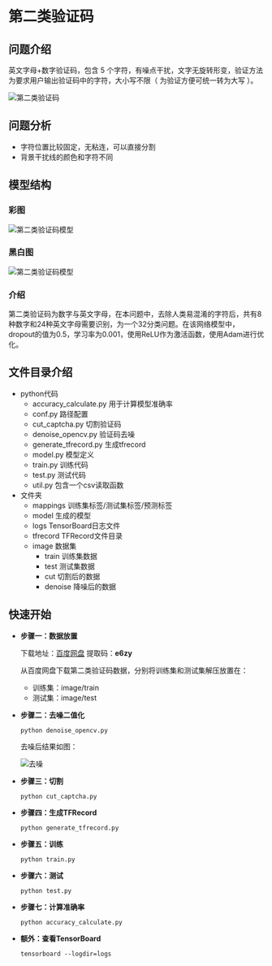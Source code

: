 # 第二类验证码

## 问题介绍

英文字母+数字验证码，包含 5 个字符，有噪点干扰，文字无旋转形变，验证方法为要求用户输出验证码中的字符，大小写不限（ 为验证方便可统一转为大写 ）。

![第二类验证码](https://github.com/czczup/Captcha-Recognition/blob/master/docs/problem2.png?raw=true)

## 问题分析

- 字符位置比较固定，无粘连，可以直接分割
- 背景干扰线的颜色和字符不同

## 模型结构

### 彩图

![第二类验证码模型](https://github.com/czczup/Captcha-Recognition/blob/master/docs/net2.png?raw=true)

### 黑白图

![第二类验证码模型](https://github.com/czczup/Captcha-Recognition/blob/master/docs/net2_.png?raw=true)

### 介绍

第二类验证码为数字与英文字母，在本问题中，去除人类易混淆的字符后，共有8种数字和24种英文字母需要识别，为一个32分类问题。在该网络模型中，dropout的值为0.5，学习率为0.001，使用ReLU作为激活函数，使用Adam进行优化。

## 文件目录介绍

- python代码
  - accuracy_calculate.py 用于计算模型准确率
  - conf.py 路径配置
  - cut_captcha.py 切割验证码
  - denoise_opencv.py 验证码去噪
  - generate_tfrecord.py 生成tfrecord
  - model.py 模型定义
  - train.py 训练代码
  - test.py 测试代码
  - util.py 包含一个csv读取函数
- 文件夹
  - mappings 训练集标签/测试集标签/预测标签
  - model 生成的模型
  - logs TensorBoard日志文件
  - tfrecord TFRecord文件目录
  - image 数据集
    - train 训练集数据
    - test 测试集数据
    - cut 切割后的数据
    - denoise 降噪后的数据

## 快速开始

- **步骤一：数据放置**

  下载地址：[百度网盘](https://pan.baidu.com/s/1A07EiNpy7e3sXSyaVyDvSA)  提取码：**e6zy**

  从百度网盘下载第二类验证码数据，分别将训练集和测试集解压放置在：

  - 训练集：image/train
  - 测试集：image/test

- **步骤二：去噪二值化**

  ```
  python denoise_opencv.py
  ```

  去噪后结果如图：

  ![去噪](https://github.com/czczup/Captcha-Recognition/blob/master/docs/denoise2.png?raw=true)

- **步骤三：切割**

  ```
  python cut_captcha.py
  ```

- **步骤四：生成TFRecord**

  ```
  python generate_tfrecord.py
  ```

- **步骤五：训练**

  ```
  python train.py
  ```

- **步骤六：测试**

  ```
  python test.py
  ```

- **步骤七：计算准确率**

  ```
  python accuracy_calculate.py
  ```

- **额外：查看TensorBoard**

  ```
  tensorboard --logdir=logs
  ```

  

